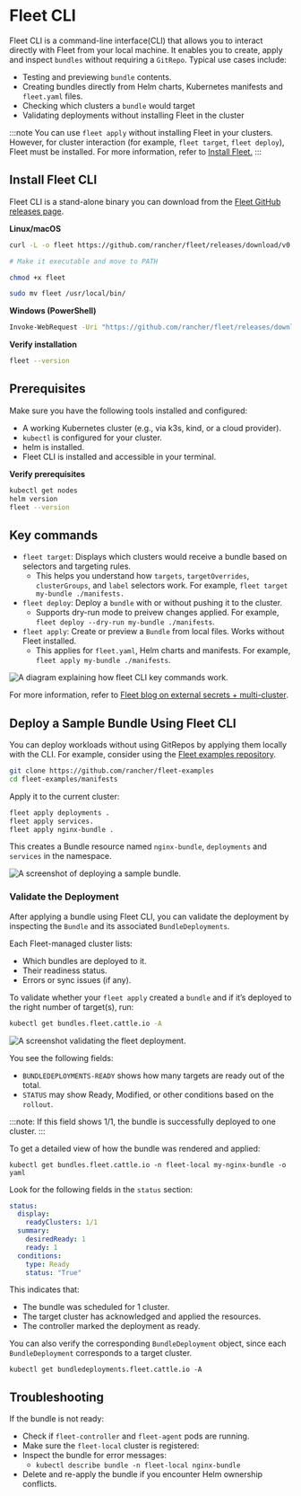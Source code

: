 # Fleet CLI

Fleet CLI is a command-line interface(CLI) that allows you to interact directly with Fleet from your local machine. It enables you to create, apply and inspect `bundles` without requiring a `GitRepo`. Typical use cases include:

* Testing and previewing `bundle` contents.
* Creating bundles directly from Helm charts, Kubernetes manifests and `fleet.yaml` files.
* Checking which clusters a `bundle` would target
* Validating deployments without installing Fleet in the cluster

:::note
You can use `fleet apply` without installing Fleet in your clusters. However, for cluster interaction (for example, `fleet target`, `fleet deploy`), Fleet must be installed. For more information, refer to [Install Fleet.](../../installation.md)
:::

## Install Fleet CLI

Fleet CLI is a stand-alone binary you can download from the [Fleet GitHub releases page](https://github.com/rancher/fleet/releases).

**Linux/macOS**

```bash
curl -L -o fleet https://github.com/rancher/fleet/releases/download/v0.12.4/fleet-linux-amd64

# Make it executable and move to PATH

chmod +x fleet

sudo mv fleet /usr/local/bin/
```

**Windows (PowerShell)**

```bash
Invoke-WebRequest -Uri "https://github.com/rancher/fleet/releases/download/v0.12.4/fleet-windows-amd64.exe" -OutFile "fleet.exe"
```

**Verify installation**

```bash
fleet --version
```

## **Prerequisites**

Make sure you have the following tools installed and configured:

* A working Kubernetes cluster (e.g., via k3s, kind, or a cloud provider).  
* `kubectl` is configured for your cluster.  
* helm is installed.  
* Fleet CLI is installed and accessible in your terminal.

**Verify prerequisites**

```bash
kubectl get nodes  
helm version  
fleet --version
```

## Key commands

* `fleet target`: Displays which clusters would receive a bundle based on selectors and targeting rules.
  *  This helps you understand how `targets`, `targetOverrides`, `clusterGroups`, and `label` selectors work. For example, `fleet target my-bundle ./manifests.`
* `fleet deploy`: Deploy a `bundle` with or without pushing it to the cluster. 
  * Supports dry-run mode to preivew changes applied. For example, `fleet deploy --dry-run my-bundle ./manifests`.
* `fleet apply`: Create or preview a `Bundle` from local files. Works without Fleet installed.
  * This applies for `fleet.yaml`, Helm charts and manifests. For example, `fleet apply my-bundle ./manifests`.  

![A diagram explaining how fleet CLI key commands work.](/img/fleetCLI-key-components.svg)

For more information, refer to [Fleet blog on external secrets + multi-cluster](https://www.suse.com/c/rancher_blog/fleet-multi-cluster-deployment-with-the-help-of-external-secrets/).

## Deploy a Sample Bundle Using Fleet CLI

You can deploy workloads without using GitRepos by applying them locally with the CLI. For example, consider using the [Fleet examples repository](https://github.com/rancher/fleet-examples).

```bash
git clone https://github.com/rancher/fleet-examples  
cd fleet-examples/manifests
```

Apply it to the current cluster:

```bash
fleet apply deployments .  
fleet apply services.  
fleet apply nginx-bundle .
```

This creates a Bundle resource named `nginx-bundle`, `deployments` and `services` in the namespace.

![A screenshot of deploying a sample bundle.](/img/apply-fleet-ss.png)

### Validate the Deployment

After applying a bundle using Fleet CLI, you can validate the deployment by inspecting the `Bundle` and its associated `BundleDeployments`.

Each Fleet-managed cluster lists:

* Which bundles are deployed to it.  
* Their readiness status.  
* Errors or sync issues (if any).

To validate whether your `fleet apply` created a `bundle` and if it’s deployed to the right number of target(s), run: 

```bash
kubectl get bundles.fleet.cattle.io -A
```

![A screenshot validating the fleet deployment.](/img/validate-deployment-ss.png)

You see the following fields:

* `BUNDLEDEPLOYMENTS-READY` shows how many targets are ready out of the total.  
* `STATUS` may show Ready, Modified, or other conditions based on the `rollout`.

:::note:
If this field shows 1/1, the bundle is successfully deployed to one cluster.
:::

To get a detailed view of how the bundle was rendered and applied:

`kubectl get bundles.fleet.cattle.io -n fleet-local my-nginx-bundle -o yaml`

Look for the following fields in the `status` section:

```yaml
status:  
  display:  
    readyClusters: 1/1  
  summary:  
    desiredReady: 1  
    ready: 1  
  conditions:  
    type: Ready  
    status: "True"
```

This indicates that:

* The bundle was scheduled for 1 cluster.  
* The target cluster has acknowledged and applied the resources.  
* The controller marked the deployment as ready.

You can also verify the corresponding `BundleDeployment` object, since each `BundleDeployment` corresponds to a target cluster.

`kubectl get bundledeployments.fleet.cattle.io -A`

## **Troubleshooting**

If the bundle is not ready:

* Check if `fleet-controller` and `fleet-agent` pods are running.  
* Make sure the `fleet-local` cluster is registered:  
* Inspect the bundle for error messages:  
  * `kubectl describe bundle -n fleet-local nginx-bundle`  
* Delete and re-apply the bundle if you encounter Helm ownership conflicts.
